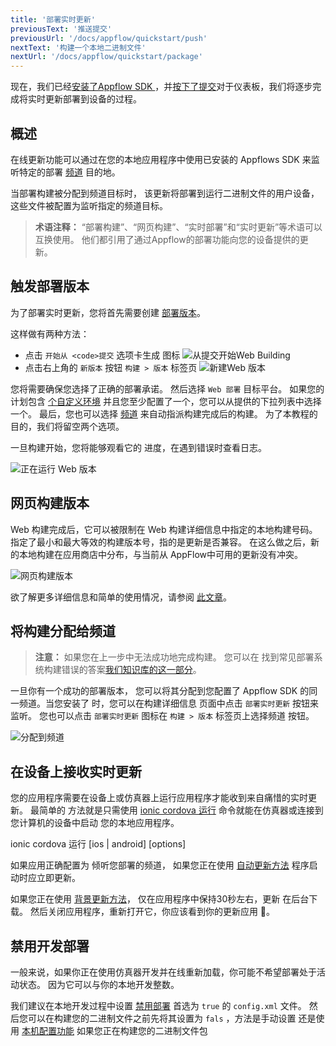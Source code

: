 ```yaml
---
title: '部署实时更新'
previousText: '推送提交'
previousUrl: '/docs/appflow/quickstart/push'
nextText: '构建一个本地二进制文件'
nextUrl: '/docs/appflow/quickstart/package'
---
```


现在，我们已经[安装了Appflow SDK ](/docs/appflow/quickstart/installation)，并[按下了提交](/docs/appflow/quickstart/push)对于仪表板，我们将逐步完成将实时更新部署到设备的过程。

## 概述

在线更新功能可以通过在您的本地应用程序中使用已安装的 Appflows SDK 来监听特定的部署 [频道](/docs/appflow/deploy/channels) 目的地。

当部署构建被分配到频道目标时， 该更新将部署到运行二进制文件的用户设备，这些文件被配置为监听指定的频道目标。

<blockquote>
<b>术语注释：</b> “部署构建”、“网页构建”、“实时部署”和“实时更新”等术语可以互换使用。 他们都引用了通过Appflow的部署功能向您的设备提供的更新。
</blockquote>

## 触发部署版本

为了部署实时更新，您将首先需要创建 [部署版本](/docs/appflow/deploy/builds)。

这样做有两种方法：

* 点击 `开始从 <code>提交` 选项卡生成</code> 图标 ![从提交开始Web Building](/docs/assets/img/appflow/ss-start-web-build-commits.png)
* 点击右上角的 `新版本` 按钮 `构建 > 版本` 标签页 ![新建Web 版本](/docs/assets/img/appflow/ss-new-web-build.png)

您将需要确保您选择了正确的部署承诺。 然后选择 `Web 部署` 目标平台。 如果您的计划包含 [个自定义环境](/docs/appflow/automation/environments#custom-environments) 并且您至少配置了一个，您可以从提供的下拉列表中选择一个。 最后，您也可以选择 [频道](/docs/appflow/deploy/channels) 来自动指派构建完成后的构建。 为了本教程的目的，我们将留空两个选项。

一旦构建开始，您将能够观看它的 进度，在遇到错误时查看日志。

![正在运行 Web 版本](/docs/assets/img/appflow/gif-start-web-build.gif)

## 网页构建版本

Web 构建完成后，它可以被限制在 Web 构建详细信息中指定的本地构建号码。 指定了最小和最大等效的构建版本号，指的是更新是否兼容。 在这么做之后，新的本地构建在应用商店中分布，与当前从 AppFlow中可用的更新没有冲突。

![网页构建版本](/docs/assets/img/appflow/web-build-versioning.png)

欲了解更多详细信息和简单的使用情况，请参阅 [此文章](https://ionic.zendesk.com/hc/en-us/articles/360003567694-How-to-restrict-Deploy-updates-by-native-version)。

## 将构建分配给频道

<blockquote>
  
<b>注意：</b> 如果您在上一步中无法成功地完成构建。 您可以在 找到常见部署系统构建错误的答案<a href="https://ionic.zendesk.com/hc/en-us/categories/360000410474-Deploy-Builds-Git-" target="_blank">我们知识库的这一部分</a>。
</blockquote>

一旦你有一个成功的部署版本， 您可以将其分配到您配置了 Appflow SDK 的同一频道。当您安装了 时，您可以在构建详细信息 页面中点击 `部署实时更新` 按钮来监听。 您也可以点击 `部署实时更新` 图标在 `构建 > 版本` 标签页上选择频道 按钮。

![分配到频道](/docs/assets/img/appflow/gif-assign-to-channel.gif)

## 在设备上接收实时更新

您的应用程序需要在设备上或仿真器上运行应用程序才能收到来自痛惜的实时更新。 最简单的 方法就是只需使用 [ionic cordova 运行](/docs/cli/commands/cordova-run) 命令就能在仿真器或连接到您计算机的设备中启动 您的本地应用程序。

<command-line> <command-prompt> ionic cordova 运行 \[ios | android\] \[options\] </command-prompt> </command-line>

如果应用正确配置为 倾听您部署的频道， 如果您正在使用 [自动更新方法](/docs/appflow/deploy/api#update_method) 程序启动时应立即更新。

如果您正在使用 [背景更新方法](/docs/appflow/deploy/api#update_method)， 仅在应用程序中保持30秒左右，更新 在后台下载。 然后关闭应用程序，重新打开它，你应该看到你的更新应用 🎉。

## 禁用开发部署

一般来说，如果你正在使用仿真器开发并在线重新加载，你可能不希望部署处于活动状态。 因为它可以与你的本地开发整数。

我们建议在本地开发过程中设置 [禁用部署](/docs/appflow/deploy/api#disabledeploy) 首选为 `true` 的 `config.xml` 文件。 然后您可以在构建您的二进制文件之前先将其设置为 `fals` ，方法是手动设置 还是使用 [本机配置功能](/docs/appflow/package/native-configs) 如果您正在构建您的二进制文件包 [](/docs/appflow/package/intro)